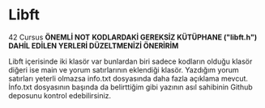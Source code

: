 # Libft
42 Cursus
**ÖNEMLİ NOT** **KODLARDAKİ GEREKSİZ KÜTÜPHANE ("libft.h") DAHİL EDİLEN YERLERİ DÜZELTMENİZİ ÖNERİRİM**

Libft içerisinde iki klasör var bunlardan biri sadece kodların olduğu klasör diğeri ise main ve yorum satırlarının eklendiği klasör.
Yazdığım yorum satırları yeterli olmazsa info.txt dosyasında daha fazla açıklama mevcut.
İnfo.txt dosyasının başında da belirttiğim gibi yazının asıl sahibinin Github deposunu kontrol edebilirsiniz.
